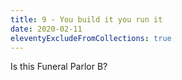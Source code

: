 ```yaml
---
title: 9 - You build it you run it
date: 2020-02-11
eleventyExcludeFromCollections: true
---
```


Is this Funeral Parlor B?
